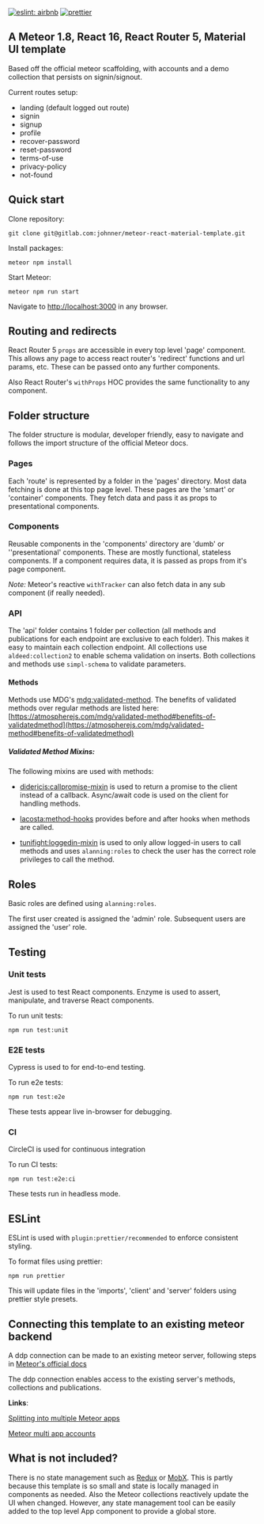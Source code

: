 [![eslint: airbnb](https://img.shields.io/badge/eslint-airbnb-blue.svg)](https://github.com/airbnb/javascript)
[![prettier](https://img.shields.io/badge/-prettier-ff69b4.svg)](https://github.com/prettier/prettier)
## A Meteor 1.8, React 16, React Router 5, Material UI template

Based off the official meteor scaffolding, with accounts and a demo collection that persists on signin/signout.

Current routes setup:

- landing (default logged out route)
- signin
- signup
- profile
- recover-password
- reset-password
- terms-of-use
- privacy-policy
- not-found

## Quick start
Clone repository:
```
git clone git@gitlab.com:johnner/meteor-react-material-template.git
```
Install packages:
```
meteor npm install
```
Start Meteor:
```
meteor npm run start
```

Navigate to [http://localhost:3000](http://localhost:3000) in any browser.


## Routing and redirects
React Router 5 `props` are accessible in every top level 'page' component. This allows any page to access react router's 'redirect' functions and url params, etc. These can be passed onto any further components.

Also React Router's `withProps` HOC provides the same functionality to any component.

## Folder structure

The folder structure is modular, developer friendly, easy to navigate and follows the import structure of the official Meteor docs.

### Pages
Each 'route' is represented by a folder in the 'pages' directory. Most data fetching is done at this top page level. These pages are the 'smart' or 'container' components. They fetch data and pass it as props to presentational components.

### Components
Reusable components in the 'components' directory are 'dumb' or ''presentational' components. These are mostly functional, stateless components. If a component requires data, it is passed as props from it's page component.

*Note:* Meteor's reactive `withTracker` can also fetch data in any sub component (if really needed).

### API
The 'api' folder contains 1 folder per collection (all methods and publications for each endpoint are exclusive to each folder). This makes it easy to maintain each collection endpoint. All collections use `aldeed:collection2` to enable schema validation on inserts. Both collections and methods use `simpl-schema` to validate parameters.

#### Methods
Methods use MDG's [mdg:validated-method](https://atmospherejs.com/mdg/validated-method). The benefits of validated methods over regular methods are listed here: [https://atmospherejs.com/mdg/validated-method#benefits-of-validatedmethod](https://atmospherejs.com/mdg/validated-method#benefits-of-validatedmethod)

##### Validated Method Mixins:

The following mixins are used with methods:

- [didericis:callpromise-mixin](https://atmospherejs.com/didericis/callpromise-mixin) is used to return a promise to the client instead of a callback. Async/await code is used on the client for handling methods.

- [lacosta:method-hooks](https://atmospherejs.com/lacosta/method-hooks) provides before and after hooks when methods are called.

- [tunifight:loggedin-mixin](https://atmospherejs.com/tunifight/loggedin-mixin) is used to only allow logged-in users to call methods and uses `alanning:roles` to check the user has the correct role privileges to call the method.

## Roles
Basic roles are defined using `alanning:roles`.

The first user created is assigned the 'admin' role. Subsequent users are assigned the 'user' role.

## Testing

### Unit tests
Jest is used to test React components.
Enzyme is used to assert, manipulate, and traverse React components.

To run unit tests:

```
npm run test:unit
```

### E2E tests
Cypress is used to for end-to-end testing.

To run e2e tests:

```
npm run test:e2e
```

These tests appear live in-browser for debugging.

### CI
CircleCI is used for continuous integration

To run CI tests:

```
npm run test:e2e:ci
```

These tests run in headless mode.

## ESLint

ESLint is used with `plugin:prettier/recommended` to enforce consistent styling.

To format files using prettier:
```
npm run prettier
```

This will update files in the 'imports', 'client' and 'server' folders using prettier style presets.

## Connecting this template to an existing meteor backend
A ddp connection can be made to an existing meteor server, following steps in [Meteor's official docs](https://docs.meteor.com/api/connections.html#DDP-connect)

The ddp connection enables access to the existing server's methods, collections and publications.

**Links**:

[Splitting into multiple Meteor apps](https://guide.meteor.com/structure.html#splitting-your-app)

[Meteor multi app accounts](https://github.com/tmeasday/multi-app-accounts)

<!-- **npm packages added**:

- @babel/runtime (updated to work with latest meteor)
- bcrypt
- meteor-node-stubs
- prop-types
- react
- react-dom
- react-router-dom
- autoprefixer
- prettier
- simpl-schema
- recompose
- jest

**Meteor packages added**:

- react-meteor-data       (provides HOCs to fetch data reactively from collections using `withTracker`)
- accounts-password
- alanning:roles
- mdg:validated-method
- aldeed:collection2@3.0.0
- matb33:collection-hooks
- msavin:mongol
- fourseven:scss          (sass/css support in .scss files)
- juliancwirko:postcss    (enables autoprefxer)
- browser-policy          (restrict allowed origins for added security)
- fortawesome:fontawesome (icons)
- mizzao:user-status -->

## What is not included?
There is no state management such as [Redux](https://github.com/reactjs/redux) or [MobX](https://github.com/mobxjs/mobx). This is partly because this template is so small and state is locally managed in components as needed. Also the Meteor collections reactively update the UI when changed. However, any state management tool can be easily added to the top level App component to provide a global store.
